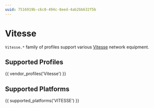 ```yaml
---
uuid: 7516919b-c6c0-494c-8eed-4ab2bb632f5b
---
```

# Vitesse

`Vitesse.*` family of profiles support various [Vitesse](https://www.microsemi.com)
network equipment.

## Supported Profiles

{{ vendor_profiles('Vitesse') }}

## Supported Platforms

{{ supported_platforms('VITESSE') }}
